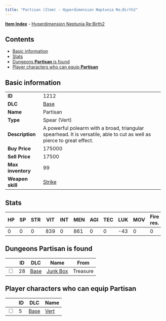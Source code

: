```yaml
---
title: "Partisan (Item) - Hyperdimension Neptunia Re;Birth2"
---
```


[**Item Index**](/neptunia/rb2/item/index.html) - [Hyperdimension Neptunia Re;Birth2](/neptunia/rb2)

## Contents

- [Basic information](#basic-information)
- [Stats](#stats)
- [Dungeons **Partisan** is found](#dungeons-partisan-is-found)
- [Player characters who can equip **Partisan**](#player-characters-who-can-equip-partisan)

## Basic information

|   |   |
| -- | -- |
| **ID** | 1212 |
| **DLC** | [Base](/neptunia/rb2/dlc/0-base.html) |
| **Name** | Partisan |
| **Type** | Spear (Vert) |
| **Description** | A powerful polearm with a broad, triangular spearhead. It is versatile, able to cut as well as pierce to great effect. |
| **Buy Price** | 175000 |
| **Sell Price** | 17500 |
| **Max inventory** | 99 |
| **Weapon skill** | [Strike](/neptunia/rb2/skill/0-1203-strike.html) |

## Stats

| HP | SP | STR | VIT | INT | MEN | AGI | TEC | LUK | MOV | Fire res. | Ice res. | Wind res. | Lightning res. |
| -- | -- | --- | --- | --- | --- | --- | --- | --- | --- | --------- | -------- | --------- | -------------- |
| 0 | 0 | 0 | 839 | 0 | 861 | 0 | 0 | -43 | 0 | 0 | 0 | 0 | 0 |

## Dungeons **Partisan** is found

|    | ID | DLC | Name | From |
| -- | -- | --- | ---- | ---- |
| <input type="checkbox" id="rb2-dungeon-0-28" class="trackbox" /> | 28 | [Base](/neptunia/rb2/dlc/0-base.html) | [Junk Box ](/neptunia/rb2/dungeon/0-28-junk-box.html) | Treasure |

## Player characters who can equip **Partisan**

|    | ID | DLC | Name |
| -- | -- | --- | ---- |
| <input type="checkbox" id="rb2-player-0-5" class="trackbox" /> | 5 | [Base](/neptunia/rb2/dlc/0-base.html) | [Vert](/neptunia/rb2/player/0-5-vert.html) |